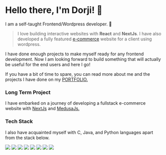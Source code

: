 
# Hello there, I'm Dorji! 👋

I am a self-taught Frontend/Wordpress developer. 🤠

> I love building interactive websites with **React** and **NextJs**. I have also developed a fully featured <a href="https://tuo.shopping" target="_blank">e-commerce</a> website for a client using wordpress.

I have done enough projects to make myself ready for any frontend development. Now I am looking forward to build something that will actually be useful for the end users and here I go!

<p>If you have a bit of time to spare, you can read more about me and the projects I have done on my <a href="https://dorji-dev.vercel.app" target='_blank'>PORTFOLIO.</a></p>

### Long Term Project
<p>I have embarked on a journey of developing a fullstack e-commerce website with <a href="https://nextjs.org">NextJs</a> and <a href="https://medusajs.com/">MedusaJs.</a></p>

<h3>Tech Stack</h3>
<p>I also have acquainted myself with C, Java, and Python languages apart from the stack below.</p>

<div>
  <img src="https://img.shields.io/badge/html5-%23E34F26.svg?style=for-the-badge&logo=html5&logoColor=white">
  <img src="https://img.shields.io/badge/css3-%231572B6.svg?style=for-the-badge&logo=css3&logoColor=white">
  <img src="https://img.shields.io/badge/javascript-%23323330.svg?style=for-the-badge&logo=javascript&logoColor=%23F7DF1E">
  <img src="https://img.shields.io/badge/typescript-%23007ACC.svg?style=for-the-badge&logo=typescript&logoColor=white">
  <img src="https://img.shields.io/badge/react-%2320232a.svg?style=for-the-badge&logo=react&logoColor=%2361DAFB">
  <img src="https://img.shields.io/badge/Next.js-000000.svg?style=for-the-badge&logo=nextdotjs&logoColor=white">
  <img src="https://img.shields.io/badge/Firebase-039BE5?style=for-the-badge&logo=Firebase&logoColor=white">
  <img src="https://img.shields.io/badge/Tailwind%20CSS-06B6D4.svg?style=for-the-badge&logo=Tailwind-CSS&logoColor=white">
</div>
  

